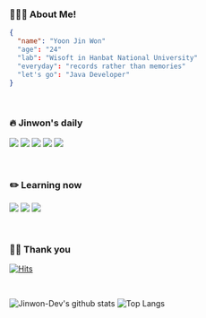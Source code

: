 ### 🧑🏻‍💻 About Me!
```Json
{
  "name": "Yoon Jin Won"
  "age": "24"
  "lab": "Wisoft in Hanbat National University"
  "everyday": "records rather than memories"
  "let's go": "Java Developer"
}
```

</br>

### 🔥 Jinwon's daily
<img src="https://img.shields.io/badge/Java-007396?style=flat-square&logo=java&logoColor=white"/></a>
<img src="https://img.shields.io/badge/IntelliJ IDEA-000000?style=flat-square&logo=IntelliJ IDEA&logoColor=white"/>
<a href="https://jinwonyoon.notion.site" target="_blank"><img src="https://img.shields.io/badge/Notion-ffffff?style=flat-square&logo=notion&logoColor=black"/></a>
<a href="https://github.com/Jinwon-Dev" target="_blank"><img src="https://img.shields.io/badge/Github-181717?style=flat-square&logo=github&logoColor=white"/></a>
<a href="https://jinwon-yoon.gitbook.io/jinonys-blog/v/jinonys-til/" target="_blank"><img src="https://img.shields.io/badge/Gitbook-3884FF?style=flat-square&logo=gitbook&logoColor=white"/></a>


</br>

### ✏️ Learning now
<img src="https://img.shields.io/badge/TypeScript-3178C6?style=flat-square&logo=typescript&logoColor=white"/></a>
<img src="https://img.shields.io/badge/NestJs-E0234E?style=flat-square&logo=nestjs&logoColor=white"/></a>
<img src="https://img.shields.io/badge/Spring-6DB33F?style=flat-square&logo=spring&logoColor=white"/></a>

</br>

### 🙏🏻 Thank you
[![Hits](https://hits.seeyoufarm.com/api/count/incr/badge.svg?url=https%3A%2F%2Fgithub.com%2FJinwon-Dev&count_bg=%23FF0000&title_bg=%23555555&icon=&icon_color=%23E7E7E7&title=hits&edge_flat=true)](https://hits.seeyoufarm.com)

</br>

![Jinwon-Dev's github stats](https://github-readme-stats.vercel.app/api?username=Jinwon-Dev&show_icons=true&theme=dark) ![Top Langs](https://github-readme-stats.vercel.app/api/top-langs/?username=Jinwon-Dev&layout=compact&theme=dark)
 </div>
